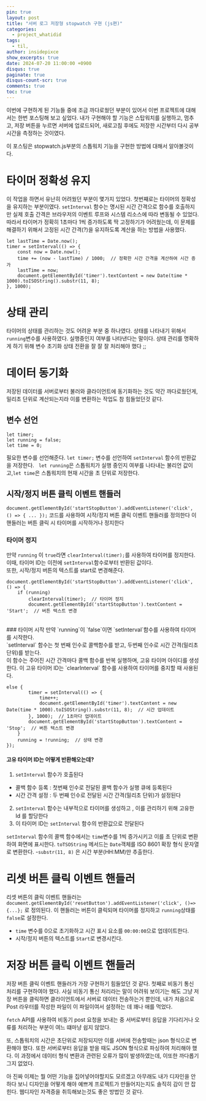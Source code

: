 ```yaml
---
pin: true
layout: post
title: "서버 로그 저장형 stopwatch 구현 (js편)"
categories:
  - project_whatidid
tags:
  - til,
author: insidepixce
show_excerpts: true
date: 2024-07-20 11:00:00 +0900
disqus: true
paginate: true
disqus-count-scr: true
comments: true
toc: true
---
```


이번에 구현하게 된 기능들 중에 조금 까다로웠던 부분이 있어서 이번 프로젝트에 대해서는 한번 포스팅해 보고 싶었다.
내가 구현해야 할 기능은 스탑워치를 실행하고, 멈추고, 저장 버튼을 누르면 서버에 업로드되어, 새로고침 후에도 저장한 시간부터 다시 공부시간을 측정하는 것이였다. 

이 포스팅은 stopwatch.js부분의 스톱워치 기능을 구현한 방법에 대해서 알아볼것이다.

# 타이머 정확성 유지 

이 작업을 하면서 유난히 어려웠던 부분이 몇가지 있었다. 첫번쨰로는 타이머의 정확성을 유지하는 부분이였다. `setInterval` 함수는 명시된 시간 간격으로 함수를 호출하지만 실제 호출 간격은 브라우저의 이벤트 루프와 시스템 리소스에 따라 변동될 수 있었다. 따라서 타이머가 정확히 1초마다 1씩 증가하도록 딱 고정하기가 어려웠는데, 이 문제를 해결하기 위해서 고정된 시간 간격(?)을 유지하도록 계산을 하는 방법을 사용했다. 

```
let lastTime = Date.now();
timer = setInterval(() => {
    const now = Date.now();
    time += (now - lastTime) / 1000;  // 정확한 시간 간격을 계산하여 시간 증가
    lastTime = now;
    document.getElementById('timer').textContent = new Date(time * 1000).toISOString().substr(11, 8);
}, 1000);
```

# 상태 관리 
타이머의 상태를 관리하는 것도 어려운 부분 중 하나였다. 상태를 나타내기 위해서 `running`변수를 사용하였다. 실행중인지 여부를 나타낸다는 말이다. 상태 관리를 명확하게 하기 위해 변수 초기화 상태 전환을 잘 잘 잘 처리해야 했다 ;;

# 데이터 동기화 
저장된 데이터를 서버로부터 불러와 클라이언트에 동기화하는 것도 약간 까다로웠던게, 밀리초 단위로 계산되는지라 이를 변환하는 작업도 참 힘들었던것 같다. 
 
## 변수 선언
```
let timer;
let running = false;
let time = 0;
```
필요한 변수를 선언해준다. 
`let timer;` 변수를 선언하여 `setInterval` 함수의 반환값을 저장한다.  
`let running`은 스톱워치가 실행 중인지 여부를 나타내는 불리언 값이고,`let time`은 스톱워치의 현재 시간을 초 단위로 저장한다. 


## 시작/정지 버튼 클릭 이벤트 핸들러 
`document.getElementById('startStopButton').addEventListener('click', () => { ... });` 코드를 사용하여 시작/정지 버튼 클릭 이벤트 핸들러를 정의한다
이 핸들러는 버튼 클릭 시 타이머를 시작하거나 정지한다 

### 타이머 정지 
만약 `running` 이 `true`라면 `clearInterval(timer);`를 사용하여 타이머를 정지한다. 
<br>이때, 타이머 ID는 이전에 `setInterval`함수로부터 반환된 값이다. <br>또한, 시작/정지 버튼의 텍스트를 start로 변경해준다.
<br>
```
document.getElementById('startStopButton').addEventListener('click', () => {
    if (running) 
        clearInterval(timer);  // 타이머 정지
        document.getElementById('startStopButton').textContent = 'Start';  // 버튼 텍스트 변경
```
<br>
### 타이머 시작
만약 `running`이 `false`이면  `setInterval`함수를 사용하여 타이머를 시작한다. <br>
`setInterval` 함수는 첫 번째 인수로 콜백함수를 받고, 두번째 인수로 시간 간격(밀리초 단위)를 받는다. 
<br>이 함수는 주어진 시간 간격마다 콜백 함수를 반복 실행하며, 고유 타이머 아이디를 생성한다. 
이 고유 타이머 ID는 `clearInterval` 함수를 사용하여 타이머를 중지할 때 사용된다. 

```
else {
        timer = setInterval(() => {
            time++;
            document.getElementById('timer').textContent = new Date(time * 1000).toISOString().substr(11, 8);  // 시간 업데이트
        }, 1000);  // 1초마다 업데이트
        document.getElementById('startStopButton').textContent = 'Stop';  // 버튼 텍스트 변경
    }
    running = !running;  // 상태 변경
});
```
#### 고유 타이머 ID는 어떻게 반환해오는데? 

1. `setInterval` 함수가 호출된다 
- 콜백 함수 등록 : 첫번째 인수로 전달된 콜백 함수가 실행 큐에 등록된다
- 시간 간격 설정 : 두 번째 인수로 전달된 시간 간격(밀리초 단위)가 설정된다
2. `setInterval` 함수는 내부적으로 타이머를 생성하고 , 이를 관리하기 위해 고유한 Id 를 할당한다
3. 이 타이머 ID는 `setInterval` 함수의 반환값으로 전달된다

`setInterval` 함수의 콜백 함수에서는 `time`변수를 1씩 증가시키고 이를 초 단위로 변환하여 화면에 표시한다. 
`toTSOString` 메서드는 `Date`객체를 ISO 8601 확장 형식 문자열로 변환한다. 
-`substr(11, 8)` 은 시간 부분(HH:MM)만 추출한다. 

# 리셋 버튼 클릭 이벤트 핸들러 
리셋 버튼의 클릭 이벤트 핸들러는 `document.getElementById('resetButton').addEventListener('click', ()=> {...};` 로 정의된다. 이 핸들러는 버튼이 클릭되며 타이머를 정지하고 `running`상태를 `false`로 설정한다. 
- `time` 변수를 0으로 초기화하고 시간 표시 요소를 `00:00:00`으로 업데이트한다. 
- 시작/정지 버튼의 텍스트를 `Start`로 변경시킨다.

# 저장 버튼 클릭 이벤트 핸들러 

저장 버튼 클릭 이벤트 핸들러가 가장 구현하기 힘들었던 것 같다. 첫째로 비동기 통신 처리를 구현하여야 했다. 사실 비동기 통신 처리라는 말이 어려워 보이기는 해도 그냥 저장 버튼을 클릭하면 클라이언트에서 서버로 데이터 전송하는거 뿐인데, 내가 처음으로 Post 라우터를 작성한 파일이 이 파일이여서 설정하는 데 꽤나 애를 먹었다. 

`fetch` API를 사용하여 비동기 post 요청을 보내는 중 서버로부터 응답을 기다리거나 오류를 처리하는 부분이 여느 떄마냥 쉽지 않았다. 

또, 스톱워치의 시간은 초단위로 저장되지만 이를 서버에 전송할때는 json 형식으로 변환해야 했다. 또한 서버로부터 응답을 받을 때도 JSON 형식으로 파싱하여 처리해야 했다. 이 과정에서 데이터 형식 변환과 관련된 오류가 많이 발생하였는데, 이또한 까다롭기 그지 없었다. 


아 진짜 이제는 뭘 어떤 기능을 집어넣어야할지도 모르겠고 아무래도 내가 디자인을 안하다 보니 디자인을 어떻게 해야 예쁘게 프로젝트가 만들어지는지도 솔직히 감이 안 잡힌다. 웹디자인 자격증을 취득해보는것도 좋은 방법인 것 같다. 

